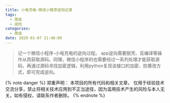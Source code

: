 ```yaml
---
title: 小电充电-微信小程序逆向记录
tags:
  - 爬虫
  - 逆向
categories:
  - 爬虫
date: 2020-01-07 21:48:09
---
```

>记一个微信小程序-小电充电的逆向过程。
>app逆向需要脱壳、反编译等操作从而获取源码。同理，微信小程序的也需要经过一系列处理才能获取源码，再通过源码寻找加密逻辑，利用python复现该接口的加密、防篡改方式，即可完成逆向。
<!--more-->

{% note danger %}
郑重声明：
本项目的所有代码和相关文章， 仅用于经验技术交流分享，禁止将相关技术应用到不正当途径，因为滥用技术产生的风险与本人无关。如有侵权，请联系作者删除。
{% endnote %}

